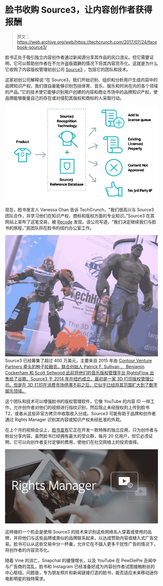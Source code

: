 # 脸书收购 Source3，让内容创作者获得报酬

> 原文：<https://web.archive.org/web/https://techcrunch.com/2017/07/24/facebook-source3/>

脸书正处于吸引独立内容创作者通过新闻源分享其作品的风口浪尖。但它需要证明，它可以帮助创作者在不允许盗版猖獗的情况下将其内容货币化。这就是为什么它收购了内容版权管理初创公司 [Source3](https://web.archive.org/web/20230316161016/http://www.source3.io/) ，包括它的团队和技术。

这家初创公司解释说:“在 Source3，我们开始识别、组织和分析用户生成内容中的品牌知识产权，我们很自豪能够识别包括体育、音乐、娱乐和时尚在内的各个领域的产品。”它的技术使它能够识别用户创建的内容和商业市场中的品牌知识产权，使品牌能够衡量自己的存在或对侵犯其版权和商标的人采取行动。

![](img/a6706535ff0781d6c2ab2131b0b3c89f.png)

现在，脸书发言人 Vanessa Chan 告诉 TechCrunch，“我们很高兴与 Source3 团队合作，并学习他们在知识产权、商标和版权方面的专业知识。”Source3 在其网站上宣布了这笔交易，被 [Recode](https://web.archive.org/web/20230316161016/https://www.recode.net/2017/7/24/16021448/facebook-acquisition-source3-video-rights-management-ip) 发现。该公司写道，“我们决定继续我们与脸书的旅程，”其团队将在脸书的纽约办公室工作。

![](img/e6a841e3da4a810f5cf0e1550dcee222.png) Source3 已经筹集了超过 400 万美元，主要来自 2015 年由 [Contour Venture Partners 牵头的种子轮融资。联合创始人 Patrick F. Sullivan 、 Benjamin Cockerham 和 Scott Sellwood 此前将他们的音乐版权管理平台 RightsFlow 出售给了谷歌。Source3 于 2014 年在纽约成立，最初是一家 3D 打印版权管理公司。但是在 3D 打印在消费市场停滞不前之后，它似乎已经将其范围扩大到了数字娱乐领域。](https://web.archive.org/web/20230316161016/https://www.crunchbase.com/organization/source3#/entity)

这个团队和技术可以增强脸书的版权管理软件，它像 YouTube 的内容 ID 一样工作，允许创作者对他们的视频进行指纹识别，然后阻止未经授权的上传到脸书 T2，或者从这些非官方拷贝中收取收入分成。Source3 可能有助于品牌和创作者通过 Rights Manager 识别其内容或知识产权未经批准的外观。

在上个月的视频会议上，[脸书宣布](https://web.archive.org/web/20230316161016/http://www.tubefilter.com/2017/06/23/facebook-launching-standalone-app-video-creators/)它正在开发一款特殊的独立应用，只为创作者与粉丝分享内容。虽然脸书已经拥有最大的受众群，每月 20 亿用户，但它必须证明，它可以向创作者支付足够的费用，使他们在社交网络上的投资值得。

![](img/626c460682bfb571ff43f5d85496c459.png)

这样做的一个机会是使用 Source3 的技术来识别这些网络名人穿着或使用的品牌，并将他们与这些品牌或类似的品牌联系起来，以达成赞助内容或植入式广告交易。脸书可以从这些交易中分一杯羹，允许它在不插入更多干扰性广告的情况下，将创作者的内容货币化。

随着 Vine 的消亡，Snapchat 的缓慢增长，以及 YouTube 在 PewDiePie 丑闻中与广告商的混乱，脸书和 Instagram 已经准备好成为内容创作者试图接触粉丝的中心枢纽。问题是，专为朋友照片和新闻链接打造的脸书，能否适应未来移动迷你电影明星的独特需求。